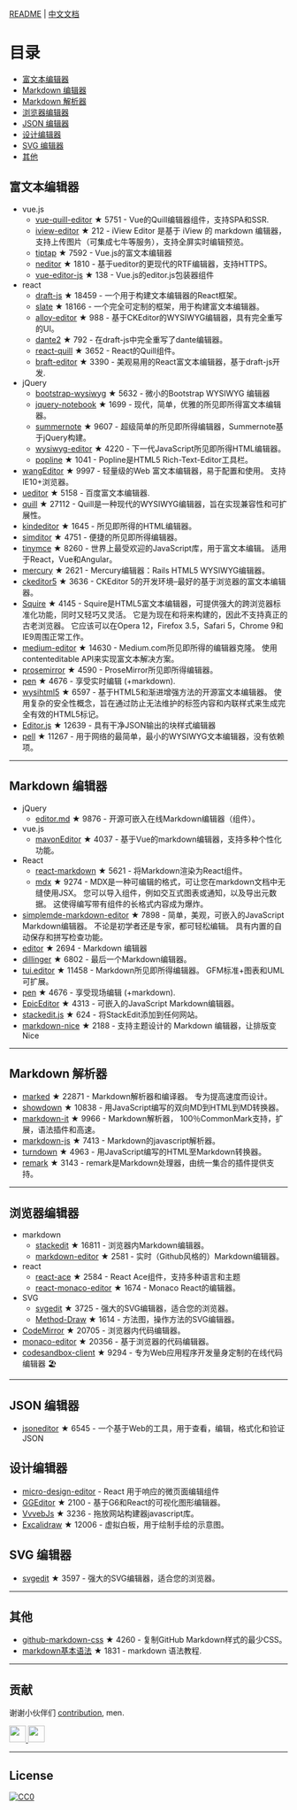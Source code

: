 
[README](README.md) | [中文文档](README_zh-CN.md)


# 目录
- [富文本编辑器](#富文本编辑器)
- [Markdown 编辑器](#Markdown-编辑器)
- [Markdown 解析器](#Markdown-解析器)
- [浏览器编辑器](#浏览器编辑器)
- [JSON 编辑器](#JSON-编辑器)
- [设计编辑器](#设计编辑器)
- [SVG 编辑器](#SVG-编辑器)
- [其他](#其他)


## 富文本编辑器
- vue.js
  - [vue-quill-editor](https://github.com/surmon-china/vue-quill-editor) ★ 5751 - Vue的Quill编辑器组件，支持SPA和SSR.
  - [iview-editor](https://github.com/iview/iview-editor) ★ 212 - iView Editor 是基于 iView 的 markdown 编辑器，支持上传图片（可集成七牛等服务），支持全屏实时编辑预览。
  - [tiptap](https://github.com/heyscrumpy/tiptap) ★ 7592 - Vue.js的富文本编辑器
  - [neditor](https://github.com/notadd/neditor) ★ 1810 - 基于ueditor的更现代的RTF编辑器，支持HTTPS。
  - [vue-editor-js](https://github.com/ChangJoo-Park/vue-editor-js) ★ 138 - Vue.js的editor.js包装器组件
- react
  - [draft-js](https://github.com/facebook/draft-js) ★ 18459 - 一个用于构建文本编辑器的React框架。
  - [slate](https://github.com/ianstormtaylor/slate) ★ 18166 - 一个完全可定制的框架，用于构建富文本编辑器。
  - [alloy-editor](https://github.com/liferay/alloy-editor/) ★ 988 - 基于CKEditor的WYSIWYG编辑器，具有完全重写的UI。
  - [dante2](https://github.com/michelson/dante2) ★ 792 - 在draft-js中完全重写了dante编辑器。
  - [react-quill](https://github.com/zenoamaro/react-quill) ★ 3652 - React的Quill组件。
  - [braft-editor](https://github.com/margox/braft-editor) ★ 3390 - 美观易用的React富文本编辑器，基于draft-js开发.
- jQuery
  - [bootstrap-wysiwyg](https://github.com/mindmup/bootstrap-wysiwyg/) ★ 5632 - 微小的Bootstrap WYSIWYG 编辑器
  - [jquery-notebook](https://github.com/raphaelcruzeiro/jquery-notebook) ★ 1699 - 现代，简单，优雅的所见即所得富文本编辑器。
  - [summernote](https://github.com/summernote/summernote) ★ 9607 - 超级简单的所见即所得编辑器，Summernote基于jQuery构建。
  - [wysiwyg-editor](https://github.com/froala/wysiwyg-editor) ★ 4220 - 下一代JavaScript所见即所得HTML编辑器。
  - [popline](https://github.com/kenshin54/popline) ★ 1041 - Popline是HTML5 Rich-Text-Editor工具栏。
- [wangEditor](https://github.com/wangeditor-team/wangEditor) ★ 9997 - 轻量级的Web 富文本编辑器，易于配置和使用。 支持IE10+浏览器。
- [ueditor](https://github.com/fex-team/ueditor) ★ 5158 - 百度富文本编辑器.
- [quill](https://github.com/quilljs/quill) ★ 27112 - Quill是一种现代的WYSIWYG编辑器，旨在实现兼容性和可扩展性。
- [kindeditor](https://github.com/kindsoft/kindeditor) ★ 1645 - 所见即所得的HTML编辑器。
- [simditor](https://github.com/mycolorway/simditor) ★ 4751 - 便捷的所见即所得编辑器。
- [tinymce](https://github.com/tinymce/tinymce) ★ 8260 - 世界上最受欢迎的JavaScript库，用于富文本编辑。 适用于React，Vue和Angular。
- [mercury](https://github.com/jejacks0n/mercury) ★ 2621 - Mercury编辑器：Rails HTML5 WYSIWYG编辑器。
- [ckeditor5](https://github.com/ckeditor/ckeditor5) ★ 3636 - CKEditor 5的开发环境–最好的基于浏览器的富文本编辑器。
- [Squire](https://github.com/neilj/Squire) ★ 4145 - Squire是HTML5富文本编辑器，可提供强大的跨浏览器标准化功能，同时又轻巧又灵活。 它是为现在和将来构建的，因此不支持真正的古老浏览器。 它应该可以在Opera 12，Firefox 3.5，Safari 5，Chrome 9和IE9周围正常工作。
- [medium-editor](https://github.com/yabwe/medium-editor) ★ 14630 - Medium.com所见即所得的编辑器克隆。 使用contenteditable API来实现富文本解决方案。
- [prosemirror](https://github.com/ProseMirror/prosemirror) ★ 4590 - ProseMirror所见即所得编辑器。
- [pen](https://github.com/sofish/pen) ★ 4676 - 享受实时编辑 (+markdown).
- [wysihtml5](https://github.com/xing/wysihtml5) ★ 6597 - 基于HTML5和渐进增强方法的开源富文本编辑器。 使用复杂的安全性概念，旨在通过防止无法维护的标签内容和内联样式来生成完全有效的HTML5标记。
- [Editor.js](https://github.com/codex-team/editor.js) ★ 12639 - 具有干净JSON输出的块样式编辑器
- [pell](https://github.com/jaredreich/pell) ★ 11267 - 用于网络的最简单，最小的WYSIWYG文本编辑器，没有依赖项。



---


## Markdown 编辑器
- jQuery
  - [editor.md](https://github.com/pandao/editor.md) ★ 9876 - 开源可嵌入在线Markdown编辑器（组件）。
- vue.js
  - [mavonEditor](https://github.com/hinesboy/mavonEditor) ★ 4037 - 基于Vue的markdown编辑器，支持多种个性化功能。
- React
  - [react-markdown](https://github.com/rexxars/react-markdown) ★ 5621 - 将Markdown渲染为React组件。
  - [mdx](https://github.com/mdx-js/mdx) ★ 9274 - MDX是一种可编辑的格式，可让您在markdown文档中无缝使用JSX。 您可以导入组件，例如交互式图表或通知，以及导出元数据。 这使得编写带有组件的长格式内容成为爆炸。
- [simplemde-markdown-editor](https://github.com/sparksuite/simplemde-markdown-editor) ★ 7898 - 简单，美观，可嵌入的JavaScript Markdown编辑器。 不论是初学者还是专家，都可轻松编辑。 具有内置的自动保存和拼写检查功能。
- [editor](https://github.com/lepture/editor) ★ 2694 - Markdown 编辑器
- [dillinger](https://github.com/joemccann/dillinger) ★ 6802 - 最后一个Markdown编辑器。
- [tui.editor](https://github.com/nhnent/tui.editor) ★ 11458 - Markdown所见即所得编辑器。 GFM标准+图表和UML可扩展。
- [pen](https://github.com/sofish/pen) ★ 4676 - 享受现场编辑 (+markdown).
- [EpicEditor](https://github.com/OscarGodson/EpicEditor) ★ 4313 - 可嵌入的JavaScript Markdown编辑器。
- [stackedit.js](https://github.com/benweet/stackedit.js) ★ 624 - 将StackEdit添加到任何网站。
- [markdown-nice](https://github.com/mdnice/markdown-nice) ★ 2188 - 支持主题设计的 Markdown 编辑器，让排版变 Nice



---




## Markdown 解析器
- [marked](https://github.com/markedjs/marked) ★ 22871 - Markdown解析器和编译器。 专为提高速度而设计。
- [showdown](https://github.com/showdownjs/showdown) ★ 10838 - 用JavaScript编写的双向MD到HTML到MD转换器。
- [markdown-it](https://github.com/markdown-it/markdown-it) ★ 9966 - Markdown解析器， 100％CommonMark支持，扩展，语法插件和高速。
- [markdown-js](https://github.com/evilstreak/markdown-js) ★ 7413 - Markdown的javascript解析器。
- [turndown](https://github.com/domchristie/turndown) ★ 4963 - 用JavaScript编写的HTML至Markdown转换器。
- [remark](https://github.com/remarkjs/remark) ★ 3143 - remark是Markdown处理器，由统一集合的插件提供支持。



---



## 浏览器编辑器
- markdown
  - [stackedit](https://github.com/benweet/stackedit) ★ 16811 - 浏览器内Markdown编辑器。
  - [markdown-editor](https://github.com/jbt/markdown-editor) ★ 2581 - 实时（Github风格的）Markdown编辑器。
- react
  - [react-ace](https://github.com/securingsincity/react-ace) ★ 2584 - React Ace组件，支持多种语言和主题
  - [react-monaco-editor](https://github.com/react-monaco-editor/react-monaco-editor) ★ 1674 - Monaco React的编辑器。
- SVG
  - [svgedit](https://github.com/SVG-Edit/svgedit) ★ 3725 - 强大的SVG编辑器，适合您的浏览器。
  - [Method-Draw](https://github.com/methodofaction/Method-Draw) ★ 1614 - 方法图，操作方法的SVG编辑器。
- [CodeMirror](https://github.com/codemirror/CodeMirror) ★ 20705 - 浏览器内代码编辑器。
- [monaco-editor](https://github.com/Microsoft/monaco-editor) ★ 20356 - 基于浏览器的代码编辑器。
- [codesandbox-client](https://github.com/codesandbox/codesandbox-client) ★ 9294 - 专为Web应用程序开发量身定制的在线代码编辑器 🏖️


---


## JSON 编辑器
- [jsoneditor](https://github.com/josdejong/jsoneditor) ★ 6545 - 一个基于Web的工具，用于查看，编辑，格式化和验证JSON


## 设计编辑器
- [micro-design-editor](https://github.com/xjh22222228/micro-design-editor) - React 用于响应的微页面编辑组件
- [GGEditor](https://github.com/alibaba/GGEditor) ★ 2100 - 基于G6和React的可视化图形编辑器。
- [VvvebJs](https://github.com/givanz/VvvebJs) ★ 3236 - 拖放网站构建器javascript库。
- [Excalidraw](https://github.com/excalidraw/excalidraw) ★ 12006 - 虚拟白板，用于绘制手绘的示意图。



## SVG 编辑器
- [svgedit](https://github.com/SVG-Edit/svgedit) ★ 3597 - 强大的SVG编辑器，适合您的浏览器。



---

## 其他
- [github-markdown-css](https://github.com/sindresorhus/github-markdown-css) ★ 4260 - 复制GitHub Markdown样式的最少CSS。
- [markdown基本语法](https://github.com/younghz/Markdown) ★ 1831 - markdown 语法教程.



---


## 贡献
谢谢小伙伴们 [contribution](https://github.com/xjh22222228/awesome-web-editor/issues), men.

<a href="https://github.com/1c7/">
  <img src="https://avatars1.githubusercontent.com/u/1804755?s=460&v=4" width="30px" height="30px" />
</a>
<a href="https://github.com/ChangJoo-Park/">
  <img src="https://avatars1.githubusercontent.com/u/1451365?s=460&v=4" width="30px" height="30px" />
</a>


---



## License
[![CC0](http://mirrors.creativecommons.org/presskit/buttons/88x31/svg/cc-zero.svg)](https://creativecommons.org/publicdomain/zero/1.0/)